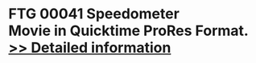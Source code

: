 # FTG 00041 Speedometer<br />Movie in Quicktime ProRes Format.<br />[>> Detailed information](https://secure.shareit.com/shareit/product.html?productid=300618423&affiliateid=200057808)
